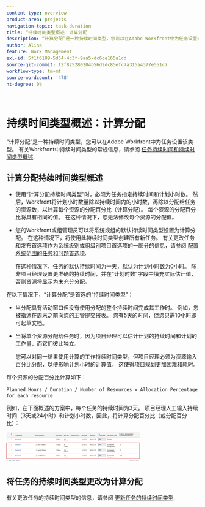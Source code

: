 ```yaml
---
content-type: overview
product-area: projects
navigation-topic: task-duration
title: “持续时间类型概述：计算分配
description: “计算分配”是一种持续时间类型，您可以在Adobe Workfront中为任务设置该类型。 有关Workfront中持续时间类型的常规信息，请参阅任务持续时间和持续时间类型概述。
author: Alina
feature: Work Management
exl-id: 5f1f6109-5d54-4c3f-9aa5-dc6ce165a1cd
source-git-commit: f2f825280204b56d2dc85efc7a315a4377e551c7
workflow-type: tm+mt
source-wordcount: '478'
ht-degree: 0%

---
```


# 持续时间类型概述：计算分配

“计算分配”是一种持续时间类型，您可以在Adobe Workfront中为任务设置该类型。 有关Workfront中持续时间类型的常规信息，请参阅 [任务持续时间和持续时间类型概述](../../../manage-work/tasks/taskdurtn/task-duration-and-duration-type.md).

## 计算分配持续时间类型概述

<!--
<p data-mc-conditions="QuicksilverOrClassic.Draft mode">(NOTE: This Hub issue has a powerpoint that highlights information that is useful to users when using Calculated Assignment duration type. I don't think we can use the powerpoint, because it's old. I also don't know if the things they discuss are still relevant, since the PP is from 2015. I've closed the issue, but I'm putting a link here just in case the info is useful. https://hub.workfront.com/issue/5a9dd7d5007d02a8966014557c23cc89/updates)</p>
-->

* 使用“计算分配持续时间类型”时，必须为任务指定持续时间和计划小时数。 然后，Workfront将计划小时数量除以持续时间内的小时数，再除以分配给任务的资源数，以计算每个资源的分配百分比（计算分配）。 每个资源的分配百分比将具有相同的值。 在这种情况下，您无法修改每个资源的分配值。
* 您的Workfront或组管理员可以将系统或组的默认持续时间类型设置为计算分配。 在这种情况下，将使用此持续时间类型创建所有新任务。 有关更改任务和发布首选项作为系统级别或组级别项目首选项的一部分的信息，请参阅 [配置系统范围的任务和问题首选项](../../../administration-and-setup/set-up-workfront/configure-system-defaults/set-task-issue-preferences.md).

   在这种情况下，任务的默认持续时间为一天，默认为计划小时数为0小时。 除非项目经理设置更准确的持续时间，并在“计划时数”字段中填充实际估计值，否则资源将显示为未充分分配。

在以下情况下，“计算分配”是首选的“持续时间类型”：

* 当分配具有活动窗口但没有使用分配的整个持续时间完成其工作时。 例如，您被指派在周末之前向您的主管提交报表。 您有5天的时间，但您只需10小时即可起草文档。
* 当将单个资源分配给任务时，因为项目经理可以估计计划的持续时间和计划的工作量，而它们彼此独立。

   您可以对同一结果使用计算的工作持续时间类型，但项目经理必须为资源输入百分比分配，以便影响计划小时的计算值。 这使得项目规划更加困难和耗时。

每个资源的分配百分比计算如下：

```
Planned Hours / Duration / Number of Resources = Allocation Percentage for each resource
```

例如，在下面概述的方案中，每个任务的持续时间为3天。 项目经理人工输入持续时间（3天或24小时）和计划小时数，因此，将计算分配百分比（或分配百分比）：

![](assets/calcassign-350x80.png)

## 将任务的持续时间类型更改为计算分配

有关更改任务的持续时间类型的信息，请参阅 [更新任务的持续时间类型](../../../manage-work/tasks/taskdurtn/update-duration-type-of-task.md).

<!--
<p data-mc-conditions="QuicksilverOrClassic.Draft mode">(NOTE: replaced with new article linked above)</p>
-->

<!--
<ol data-mc-conditions="QuicksilverOrClassic.Draft mode">
<li value="1">Go to a task for which you want to change the Duration Type.</li>
<li value="2"> <p data-mc-conditions="QuicksilverOrClassic.Quicksilver">Click <strong>Task Details</strong> in the left panel, then in the Overview area double click <strong>Duration Type</strong>. </p> </li>
<li value="3">Select <strong>Calculated Assignment</strong> from the drop-down menu.</li>
<li value="4">Click <strong>Save</strong> <strong>Changes</strong>.</li>
</ol>
-->
